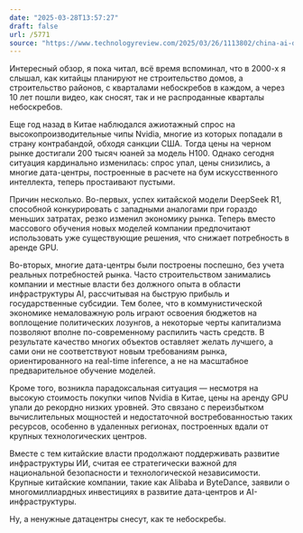 ```yaml
---
date: "2025-03-28T13:57:27"
draft: false
url: /5771
source: "https://www.technologyreview.com/2025/03/26/1113802/china-ai-data-centers-unused/?ref=platformer.news"
---
```


Интересный обзор, я пока читал, всё время вспоминал, что в 2000-х я слышал, как китайцы планируют не строительство домов, а строительство районов, с кварталами небоскребов в каждом, а через 10 лет пошли видео, как сносят, так и не распроданные кварталы небоскребов.

Еще год назад в Китае наблюдался ажиотажный спрос на высокопроизводительные чипы Nvidia, многие из которых попадали в страну контрабандой, обходя санкции США. Тогда цены на черном рынке достигали 200 тысяч юаней за модель H100. Однако сегодня ситуация кардинально изменилась: спрос упал, цены снизились, а многие дата-центры, построенные в расчете на бум искусственного интеллекта, теперь простаивают пустыми.

Причин несколько. Во-первых, успех китайской модели DeepSeek R1, способной конкурировать с западными аналогами при гораздо меньших затратах, резко изменил экономику рынка. Теперь вместо массового обучения новых моделей компании предпочитают использовать уже существующие решения, что снижает потребность в аренде GPU.

Во-вторых, многие дата-центры были построены поспешно, без учета реальных потребностей рынка. Часто строительством занимались компании и местные власти без должного опыта в области инфраструктуры AI, рассчитывая на быструю прибыль и государственные субсидии. Тем более, что в коммунистической экономике немаловажную роль играют освоения бюджетов на воплощение политических лозунгов, а некоторые черты капитализма позволяют вполне по-современному распилить часть средств. В результате качество многих объектов оставляет желать лучшего, а сами они не соответствуют новым требованиям рынка, ориентированного на real-time inference, а не на масштабное предварительное обучение моделей. 

Кроме того, возникла парадоксальная ситуация — несмотря на высокую стоимость покупки чипов Nvidia в Китае, цены на аренду GPU упали до рекордно низких уровней. Это связано с переизбытком вычислительных мощностей и недостаточной востребованностью таких ресурсов, особенно в удаленных регионах, построенных вдали от крупных технологических центров.

Вместе с тем китайские власти продолжают поддерживать развитие инфраструктуры ИИ, считая ее стратегически важной для национальной безопасности и технологической независимости. Крупные китайские компании, такие как Alibaba и ByteDance, заявили о многомиллиардных инвестициях в развитие дата-центров и AI-инфраструктуры.

Ну, а ненужные датацентры снесут, как те небоскребы.